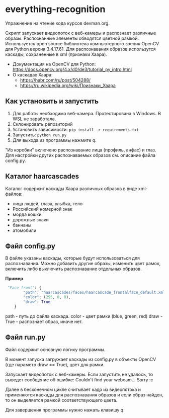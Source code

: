 # everything-recognition
Упражнение на чтение кода курсов devman.org.

Скрипт запускает видеопоток с веб-камеры и распознает различные образы. Распознанные элементы обводятся цветной рамкой. Используется open source библиотека компьютерного зрения OpenCV для Python версия 3.4.17.61. Для распознавания образов использутся каскады, сохраненные в xml (признаки Хаара). 

* Документация на OpenCV для Python: https://docs.opencv.org/4.x/d0/de3/tutorial_py_intro.html
* О каскадах Хаара: 
    - https://habr.com/ru/post/504288/
    - https://ru.wikipedia.org/wiki/Признаки_Хаара

## Как установить и запустить
1. Для работы необходима веб-камера. Протестирована в Windows. В WSL не заработала.
2. Склонировать репозиторий
3. Установить зависимости:
`pip install -r requirements.txt`
4. Запустить:
`python run.py`
5. Для выхода из программы нажмите q.

"Из коробки" включено распознавание лица (профиль, анфас) и глаз. Для настройки других распознаваемых образов см. описание файла config.py.

## Каталог haarcascades
Каталог содержит каскады Хаара различных образов в виде xml-файлов:
- лица людей, глаза, улыбка, тело
- Российский номерной знак
- морда кошки
- дорожные знаки
- баннаны
- атомобили

## Файл config.py
В файле указаны каскады, которые будут использоваться для распознавания.
Можно добавить другие образы, изменить цвет рамок, включить либо выключить распознавание отдельных образов.

__Пример__
```python
 "Face front": {
        "path": "haarcascades/faces/haarcascade_frontalface_default.xml",
        "color": (255, 0, 0),
        "draw": True
    }
```
path - путь до файла каскада.
color - цвет рамки (blue, green, red)
draw - True - распознает образ, иначе нет.

## Файл run.py
Файл содержит основную логику программы.

В момент запуска загружает каскады из config.py в объекты OpenCV (где параметр draw == True), цвет для рамки. 

Запускает видеопоток с веб-камеры. Если запустить не удалось, то выведет сообщение об ошибке: Couldn't find your webcam... Sorry :c

Далее в бесконечном цикле считывает кадр из видеопотока и применяются каскады для распознавания образов и если образ найден, то он выделяется рамкой соответствующего цвета.

Для завершения программы нужно нажать клавишу q.